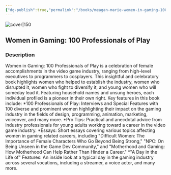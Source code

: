 ```yaml
---
{"dg-publish":true,"permalink":"/books/meagan-marie-women-in-gaming-100-professionals-of-play/","title":"\"Women in Gaming: 100 Professionals of Play\"","tags":["non-fiction","video-games","history"]}
---
```




![cover|150](http://books.google.com/books/content?id=3ad2DwAAQBAJ&printsec=frontcover&img=1&zoom=1&edge=curl&source=gbs_api)

## Women in Gaming: 100 Professionals of Play

### Description

Women in Gaming: 100 Professionals of Play is a celebration of female accomplishments in the video game industry, ranging from high-level executives to programmers to cosplayers. This insightful and celebratory book highlights women who helped to establish the industry, women who disrupted it, women who fight to diversify it, and young women who will someday lead it. Featuring household names and unsung heroes, each individual profiled is a pioneer in their own right. Key features in this book include: *100 Professionals of Play: Interviews and Special Features with 100 diverse and prominent women highlighting their impact on the gaming industry in the fields of design, programming, animation, marketing, voiceover, and many more. *Pro Tips: Practical and anecdotal advice from industry professionals for young adults working toward a career in the video game industry. *Essays: Short essays covering various topics affecting women in gaming related careers, including "Difficult Women: The Importance of Female Characters Who Go Beyond Being Strong," "NPC: On Being Unseen in the Game Dev Community," and "Motherhood and Gaming: How Motherhood Can Help Rather Than Hinder a Career." *"A Day in the Life of" Features: An inside look at a typical day in the gaming industry across several vocations, including a streamer, a voice actor, and many more.
```